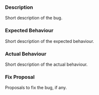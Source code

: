 ### Description

Short description of the bug.

### Expected Behaviour

Short description of the expected behaviour.

### Actual Behaviour

Short description of the actual behaviour.

### Fix Proposal

Proposals to fix the bug, if any.
